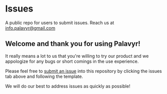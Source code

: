 # Issues
A public repo for users to submit issues. Reach us at info.palavyr@gmail.com

## Welcome and thank you for using Palavyr!

It really means a lot to us that you're willing to try our product and we appologize for any bugs or short comings in the use experience. 

Please feel free to [submit an issue](https://github.com/Palavyr/Issues/issues/new) into this repository by clicking the issues tab above and following the template.

We will do our best to address issues as quickly as possible!
